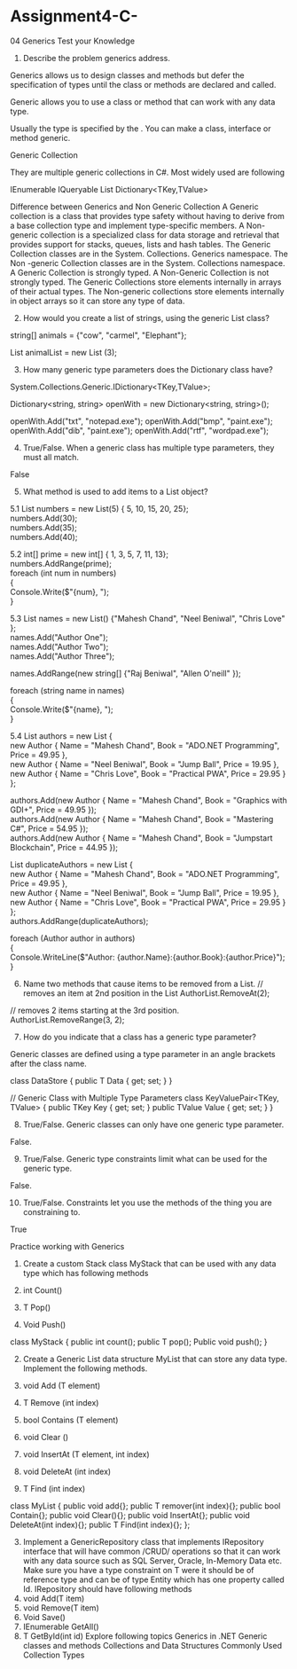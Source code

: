 # Assignment4-C-


04 Generics
Test your Knowledge

1. Describe the problem generics address.

Generics allows us to design classes and methods but defer the specification of types until the class or methods are declared and called.

Generic allows you to use a class or method that can work with any data type.  

Usually the type is specified by the <T>.  You can make a class, interface or method generic.

Generic Collection
  
They are multiple generic collections in C#. Most widely used are following
  
IEnumerable<T>
IQueryable<T>
List<T>
Dictionary<TKey,TValue>

Difference between Generics and Non Generic Collection
A Generic collection is a class that provides type safety without having to derive from a base collection type and implement type-specific members.
A Non-generic collection is a specialized class for data storage and retrieval that provides support for stacks, queues, lists and hash tables.
The Generic Collection classes are in the System. Collections. Generics namespace.
The Non -generic Collection classes are in the System. Collections namespace.
A Generic Collection is strongly typed.
A Non-Generic Collection is not strongly typed.
The Generic Collections store elements internally in arrays of their actual types.
The Non-generic collections store elements internally in object arrays so it can store any type of data.
 
2. How would you create a list of strings, using the generic List class?
  
string[] animals = {"cow", "carmel", "Elephant"};
  
List<String> animalList = new List<String> (3);


3. How many generic type parameters does the Dictionary class have?

System.Collections.Generic.IDictionary<TKey,TValue>;
 
Dictionary<string, string> openWith = new Dictionary<string, string>();

openWith.Add("txt", "notepad.exe");
openWith.Add("bmp", "paint.exe");
openWith.Add("dib", "paint.exe");
openWith.Add("rtf", "wordpad.exe");

  
4. True/False. When a generic class has multiple type parameters, they must all match.
  
False
  
5. What method is used to add items to a List object?

5.1 List<int> numbers = new List<int>(5) { 5, 10, 15, 20, 25};  
numbers.Add(30);  
numbers.Add(35);   
numbers.Add(40);  

  
5.2 int[] prime = new int[] { 1, 3, 5, 7, 11, 13};  
numbers.AddRange(prime);  
foreach (int num in numbers)  
{  
    Console.Write($"{num}, ");       
}  

5.3 List<string> names = new List<string>() {"Mahesh Chand", "Neel Beniwal", "Chris Love" };  
names.Add("Author One");  
names.Add("Author Two");   
names.Add("Author Three");  
  
names.AddRange(new string[] {"Raj Beniwal", "Allen O'neill" });  

foreach (string name in names)  
{  
    Console.Write($"{name}, ");  
}  
  
5.4 List<Author> authors = new List<Author>  {  
    new Author { Name = "Mahesh Chand", Book = "ADO.NET Programming", Price = 49.95 },  
    new Author { Name = "Neel Beniwal", Book = "Jump Ball", Price = 19.95 },  
    new Author { Name = "Chris Love", Book = "Practical PWA", Price = 29.95 }  
};  

authors.Add(new Author { Name = "Mahesh Chand", Book = "Graphics with GDI+", Price = 49.95 });  
authors.Add(new Author { Name = "Mahesh Chand", Book = "Mastering C#", Price = 54.95 });  
authors.Add(new Author { Name = "Mahesh Chand", Book = "Jumpstart Blockchain", Price = 44.95 });  

List<Author> duplicateAuthors = new List<Author>  {  
    new Author { Name = "Mahesh Chand", Book = "ADO.NET Programming", Price = 49.95 },  
    new Author { Name = "Neel Beniwal", Book = "Jump Ball", Price = 19.95 },  
    new Author { Name = "Chris Love", Book = "Practical PWA", Price = 29.95 }  
};  
authors.AddRange(duplicateAuthors);  
  
foreach (Author author in authors)  
{  
    Console.WriteLine($"Author: {author.Name}:{author.Book}:{author.Price}");  
}  

6. Name two methods that cause items to be removed from a List.
// removes an item at 2nd position in the List
AuthorList.RemoveAt(2);  
  
// removes 2 items starting at the 3rd position.  
AuthorList.RemoveRange(3, 2);  
  
7. How do you indicate that a class has a generic type parameter?
  
Generic classes are defined using a type parameter in an angle brackets after the class name.

  class DataStore<T>
{
    public T Data { get; set; }
}

  
  // Generic Class with Multiple Type Parameters
  class KeyValuePair<TKey, TValue>
{
    public TKey Key { get; set; }
    public TValue Value { get; set; }
}

 
  
8. True/False. Generic classes can only have one generic type parameter.

  False.
  
9. True/False. Generic type constraints limit what can be used for the generic type.
  
  False.
  
10. True/False. Constraints let you use the methods of the thing you are constraining to.
  
 True
  
Practice working with Generics
1. Create a custom Stack class MyStack<T> that can be used with any data type which has following methods
  
  1. int Count()
  
  2. T Pop()
  
  3. Void Push()
  
  class MyStack<T> {
  public int count();
  public T pop();
  Public void push();
  }

2. Create a Generic List data structure MyList<T> that can store any data type. Implement the following methods.
  
  1. void Add (T element)
  
  2. T Remove (int index)
  
  3. bool Contains (T element)
  
  4. void Clear ()
  
  5. void InsertAt (T element, int index)
  
  6. void DeleteAt (int index)
  
  7. T Find (int index)
  
  class MyList<T> {
  public void add<T>{};
  public T remover(int index){};
  public bool Contain<T>{};
  public void Clear(){};
  public void InsertAt<T>{};
  public void DeleteAt(int index){};
  public T Find(int index){};
  };
  
  
3. Implement a GenericRepository<T> class that implements IRepository<T> interface
that will have common /CRUD/ operations so that it can work with any data source
such as SQL Server, Oracle, In-Memory Data etc. Make sure you have a type constraint
on T were it should be of reference type and can be of type Entity which has one
property called Id. IRepository<T> should have following methods
1. void Add(T item)
2. void Remove(T item)
3. Void Save()
4. IEnumerable<T> GetAll()
5. T GetById(int id)
Explore following topics
Generics in .NET
Generic classes and methods
Collections and Data Structures
Commonly Used Collection Types
